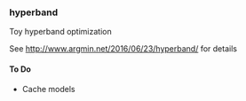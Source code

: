 ### hyperband
Toy hyperband optimization

See http://www.argmin.net/2016/06/23/hyperband/ for details

#### To Do

- Cache models